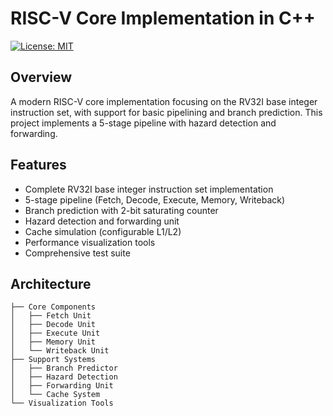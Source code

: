 # RISC-V Core Implementation in C++
[![License: MIT](https://img.shields.io/badge/License-MIT-yellow.svg)](https://opensource.org/licenses/MIT)

## Overview
A modern RISC-V core implementation focusing on the RV32I base integer instruction set, with support for basic pipelining and branch prediction. This project implements a 5-stage pipeline with hazard detection and forwarding.

## Features
- Complete RV32I base integer instruction set implementation
- 5-stage pipeline (Fetch, Decode, Execute, Memory, Writeback)
- Branch prediction with 2-bit saturating counter
- Hazard detection and forwarding unit
- Cache simulation (configurable L1/L2)
- Performance visualization tools
- Comprehensive test suite

## Architecture
```
├── Core Components
│   ├── Fetch Unit
│   ├── Decode Unit
│   ├── Execute Unit
│   ├── Memory Unit
│   └── Writeback Unit
├── Support Systems
│   ├── Branch Predictor
│   ├── Hazard Detection
│   ├── Forwarding Unit
│   └── Cache System
└── Visualization Tools
